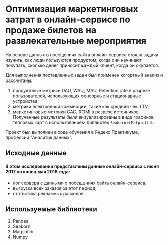 # Оптимизация маркетинговых затрат в онлайн-сервисе по продаже билетов на развлекательные мероприятия

На основе данных о посещениях сайта онлайн-сервиса стояла задача изучить, как люди пользуются продуктом, когда они начинают покупать, сколько денег приносит каждый клиент, когда он окупается.

Для выполнения поставленных задач был применен когортный анализ и рассчитаны:
1. продуктовые метрики DAU, WAU, MAU, Retention rate в разрезе пользователей, использующих сенсорные и стационарные устройства;
2. метрики электронной коммерции, такие как средний чек, LTV;
3. маркетинговые метрики CAC, ROMI в разрезе источников.
Полученные результаты были визуализированы в виде графиков, тепловых карт с использованием библиотек `Seaborn` и `Matplotlib`.

Проект был выполнен в ходе обучения в Яндекс.Практикуме, профессии "Аналитик данных".

## Исходные данные

#### В этом исследовании представлены данные онлайн-сервиса с июня 2017 по конец мая 2018 года:

* лог сервера с данными о посещениях сайта онлайн-сервиса,
* выгрузка всех заказов за этот период,
* статистика рекламных расходов.

## Используемые библиотеки

1. Pandas
2. Seaborn
3. Matplotlib
4. Numpy

